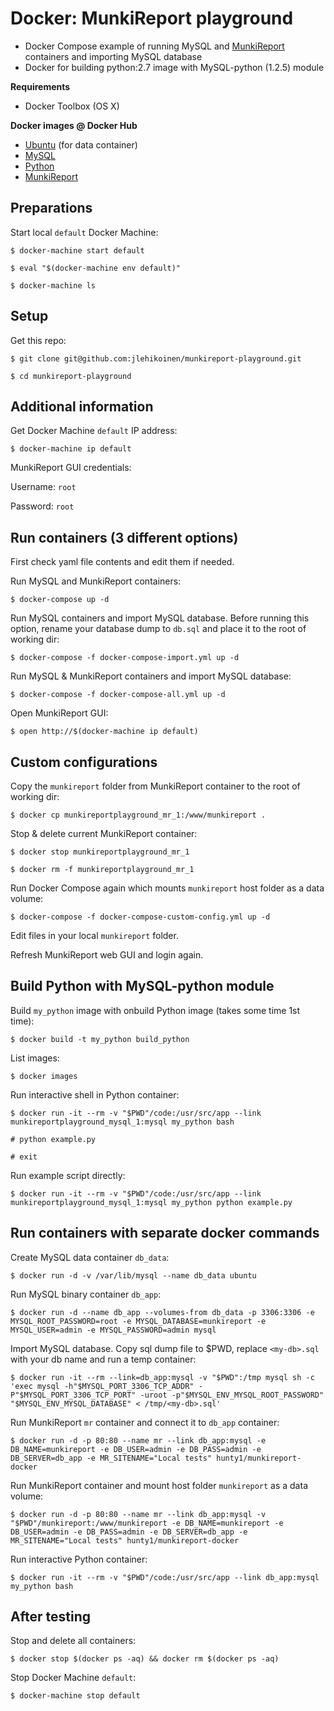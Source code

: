 # Docker: MunkiReport playground

* Docker Compose example of running MySQL and [MunkiReport](https://github.com/munkireport/munkireport-php) containers and importing MySQL database
* Docker for building python:2.7 image with MySQL-python (1.2.5) module

**Requirements**

* Docker Toolbox (OS X)

**Docker images @ Docker Hub**

* [Ubuntu](https://hub.docker.com/_/ubuntu/) (for data container)
* [MySQL](https://registry.hub.docker.com/_/mysql/)
* [Python](https://hub.docker.com/_/python/)
* [MunkiReport](https://registry.hub.docker.com/u/hunty1/munkireport-docker/)

## Preparations

Start local `default` Docker Machine:

`$ docker-machine start default`

`$ eval "$(docker-machine env default)"`

`$ docker-machine ls`

## Setup

Get this repo:

`$ git clone git@github.com:jlehikoinen/munkireport-playground.git`

`$ cd munkireport-playground`

## Additional information

Get Docker Machine `default` IP address:

`$ docker-machine ip default`

MunkiReport GUI credentials:

Username: `root`

Password: `root`

## Run containers (3 different options)

First check yaml file contents and edit them if needed.

Run MySQL and MunkiReport containers:

`$ docker-compose up -d`

Run MySQL containers and import MySQL database. Before running this option, rename your database dump to `db.sql` and place it  to the root of working dir:

`$ docker-compose -f docker-compose-import.yml up -d`

Run MySQL & MunkiReport containers and import MySQL database:

`$ docker-compose -f docker-compose-all.yml up -d`

Open MunkiReport GUI:

`$ open http://$(docker-machine ip default)`

## Custom configurations

Copy the `munkireport` folder from MunkiReport container to the root of working dir:

`$ docker cp munkireportplayground_mr_1:/www/munkireport .`

Stop & delete current MunkiReport container:

`$ docker stop munkireportplayground_mr_1`

`$ docker rm -f munkireportplayground_mr_1`

Run Docker Compose again which mounts `munkireport` host folder as a data volume:

`$ docker-compose -f docker-compose-custom-config.yml up -d`

Edit files in your local `munkireport` folder.

Refresh MunkiReport web GUI and login again.

## Build Python with MySQL-python module

Build `my_python` image with onbuild Python image (takes some time 1st time):

`$ docker build -t my_python build_python`

List images:

`$ docker images`

Run interactive shell in Python container:

`$ docker run -it --rm -v "$PWD"/code:/usr/src/app --link munkireportplayground_mysql_1:mysql my_python bash`

`# python example.py`

`# exit`

Run example script directly:

`$ docker run -it --rm -v "$PWD"/code:/usr/src/app --link munkireportplayground_mysql_1:mysql my_python python example.py`

## Run containers with separate docker commands

Create MySQL data container `db_data`:

`$ docker run -d -v /var/lib/mysql --name db_data ubuntu`

Run MySQL binary container `db_app`:

`$ docker run -d --name db_app --volumes-from db_data -p 3306:3306 -e MYSQL_ROOT_PASSWORD=root -e MYSQL_DATABASE=munkireport -e MYSQL_USER=admin -e MYSQL_PASSWORD=admin mysql`

Import MySQL database. Copy sql dump file to $PWD, replace `<my-db>.sql` with your db name and run a temp container:

`$ docker run -it --rm --link=db_app:mysql -v "$PWD":/tmp mysql sh -c 'exec mysql -h"$MYSQL_PORT_3306_TCP_ADDR" -P"$MYSQL_PORT_3306_TCP_PORT" -uroot -p"$MYSQL_ENV_MYSQL_ROOT_PASSWORD" "$MYSQL_ENV_MYSQL_DATABASE" < /tmp/<my-db>.sql'`

Run MunkiReport `mr` container and connect it to `db_app` container:

`$ docker run -d -p 80:80 --name mr --link db_app:mysql -e DB_NAME=munkireport -e DB_USER=admin -e DB_PASS=admin -e DB_SERVER=db_app -e MR_SITENAME="Local tests" hunty1/munkireport-docker`

Run MunkiReport container and mount host folder `munkireport` as a data volume:

`$ docker run -d -p 80:80 --name mr --link db_app:mysql -v "$PWD"/munkireport:/www/munkireport -e DB_NAME=munkireport -e DB_USER=admin -e DB_PASS=admin -e DB_SERVER=db_app -e MR_SITENAME="Local tests" hunty1/munkireport-docker`

Run interactive Python container:

`$ docker run -it --rm -v "$PWD"/code:/usr/src/app --link db_app:mysql my_python bash`

## After testing

Stop and delete all containers:

`$ docker stop $(docker ps -aq) && docker rm $(docker ps -aq)`

Stop Docker Machine `default`:

`$ docker-machine stop default`
